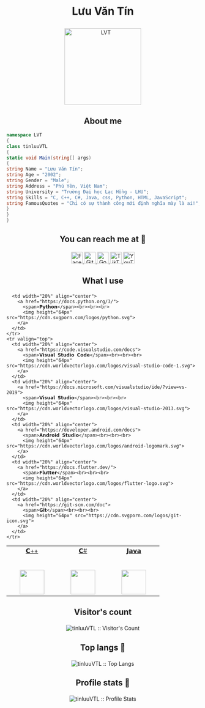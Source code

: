 # <p align="center">Lưu Văn Tín</p>

<p align="center">
  <a href="https://github.com/tinluuVTL">
    <img src="https://bigdata-vn.com/wp-content/uploads/2021/10/1634541589_799_Hinh-anh-ngau-dep-nhat-lam-avatar-Facebook-Zalo.jpg" width="200" alt="LVT">
  </a>
</p>

<h2 align="center">About me</h2>

```C#
namespace LVT
{
class tinluuVTL
{
static void Main(string[] args)
{
string Name = "Lưu Văn Tín";
string Age = "2002";
string Gender = "Male";
string Address = "Phú Yên, Việt Nam";
string University = "Trường Đại học Lạc Hồng - LHU";
string Skills = "C, C++, C#, Java, css, Python, HTML, JavaScript";
string FamousQuotes = "Chỉ có sự thành công mới định nghĩa mày là ai!";
}
}
}
```

## <p align="center">You can reach me at 🌹</p>

<p align="center">
  <a href="https://www.facebook.com/profile.php?id=100082063023921">
    <img src="https://www.vectorlogo.zone/logos/facebook/facebook-official.svg" alt="Facebook" height="30" width="30">
  </a>

  <a href="https://github.com/tinluuVTL">
    <img src="https://www.vectorlogo.zone/logos/github/github-tile.svg" alt="Github" height="30" width="30">
  </a>

  <a href="mailto:vantinluu.vtl@gmail.com">
    <img src="https://www.vectorlogo.zone/logos/google/google-icon.svg" alt="Google" height="30" width="30">
  </a>
  <a href="https://www.tiktok.com/@thien1718/">
    <img src="https://raw.githubusercontent.com/gilbarbara/logos/master/logos/tiktok-icon.svg" alt="TikTok" height="30"
      width="30">
  </a>

  <a href="https://www.youtube.com/channel/UCMYDYpmizCChSlOti9P1DgA">
    <img src="https://www.vectorlogo.zone/logos/youtube/youtube-icon.svg" alt="YouTube" height="30" width="30">
  </a>
</p>

## <p align="center">What I use</p>

<table align="center">
  <tbody>
    <tr valign="top">
      <td width="20%" align="center">
        <a href="https://devdocs.io/cpp/">
          <span>𝗖++</span><br><br><br>
          <img height="64px" src="https://cdn.worldvectorlogo.com/logos/c.svg">
        </a>
      </td>
      <td width="20%" align="center">
        <a href="https://docs.microsoft.com/dotnet/csharp/">
          <span>𝗖#</span><br><br><br>
          <img height="64px" src="https://cdn.svgporn.com/logos/c-sharp.svg">
        </a>
      </td>
      <td width="20%" align="center">
        <a href="https://docs.oracle.com/java/">
          <span>𝗝𝗮𝘃𝗮</span><br><br><br>
          <img height="64px" src="https://cdn.svgporn.com/logos/java.svg">
        </a>
      </td>
      
      <td width="20%" align="center">
        <a href="https://docs.python.org/3/">
          <span>𝗣𝘆𝘁𝗵𝗼𝗻</span><br><br><br>
          <img height="64px" src="https://cdn.svgporn.com/logos/python.svg">
        </a>
      </td>
    </tr>
    <tr valign="top">
      <td width="20%" align="center">
        <a href="https://code.visualstudio.com/docs">
          <span>𝗩𝗶𝘀𝘂𝗮𝗹 𝗦𝘁𝘂𝗱𝗶𝗼 𝗖𝗼𝗱𝗲</span><br><br><br>
          <img height="64px" src="https://cdn.worldvectorlogo.com/logos/visual-studio-code-1.svg">
        </a>
      </td>
      <td width="20%" align="center">
        <a href="https://docs.microsoft.com/visualstudio/ide/?view=vs-2019">
          <span>𝗩𝗶𝘀𝘂𝗮𝗹 𝗦𝘁𝘂𝗱𝗶𝗼</span><br><br><br>
          <img height="64px" src="https://cdn.worldvectorlogo.com/logos/visual-studio-2013.svg">
        </a>
      </td>
      <td width="20%" align="center">
        <a href="https://developer.android.com/docs">
          <span>𝗔𝗻𝗱𝗿𝗼𝗶𝗱 𝗦𝘁𝘂𝗱𝗶𝗼</span><br><br><br>
          <img height="64px" src="https://cdn.worldvectorlogo.com/logos/android-logomark.svg">
        </a>
      </td>
      <td width="20%" align="center">
        <a href="https://docs.flutter.dev/">
          <span>𝗙𝗹𝘂𝘁𝘁𝗲𝗿</span><br><br><br>
          <img height="64px" src="https://cdn.worldvectorlogo.com/logos/flutter-logo.svg">
        </a>
      </td>
      <td width="20%" align="center">
        <a href="https://git-scm.com/doc">
          <span>𝗚𝗶𝘁</span><br><br><br>
          <img height="64px" src="https://cdn.svgporn.com/logos/git-icon.svg">
        </a>
      </td>
    </tr>
  </tbody>
</table>

## <p align="center">Visitor's count </p>

<p align="center"><img src="https://profile-counter.glitch.me/%7BtinluuVTL%7D/count.svg"
    alt="tinluuVTL :: Visitor's Count" /></p>

## <p align="center">Top langs :tongue:</p>

<p align="center"><img
    src="https://github-readme-stats.vercel.app/api/top-langs/?username=tinluuVTL&langs_count=10&theme=tokyonight&layout=compact"
    alt="tinluuVTL :: Top Langs" /></p>

## <p align="center">Profile stats :musical_keyboard:</p>

<p align="center"><img
    src="https://github-readme-stats.vercel.app/api?username=tinluuVTL&show_icons=true&theme=tokyonight"
    alt="tinluuVTL :: Profile Stats" /></p>
